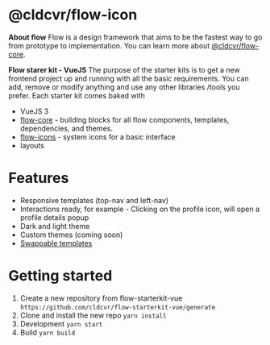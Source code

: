 # @cldcvr/flow-icon

**About flow**
Flow is a design framework that aims to be the fastest way to go from prototype to implementation. You can learn more about [@cldcvr/flow-core](https://github.com/cldcvr/flow-core/blob/main/ABOUT.md).

**Flow starer kit - VueJS**
The purpose of the starter kits is to get a new frontend project up and running with all the basic requirements. You can add, remove or modify anything and use any other libraries /tools you prefer. Each starter kit comes baked with

* VueJS 3
* [flow-core](https://github.com/cldcvr/flow-core) - building blocks for all flow components, templates, dependencies, and themes.
* [flow-icons](https://github.com/cldcvr/flow-icon) - system icons for a basic interface
* layouts 

# Features
* Responsive templates (top-nav and left-nav)
* Interactions ready, for example - Clicking on the profile icon, will open a profile details popup
* Dark and light theme
* Custom themes (coming soon)
* [Swappable templates](https://flow.cldcvr.com/templates/index.html)

# Getting started
1. Create a new repository from flow-starterkit-vue ```https://github.com/cldcvr/flow-starterkit-vue/generate```
2. Clone and install the new repo ```yarn install```
3. Development ```yarn start```
4. Build ```yarn build```